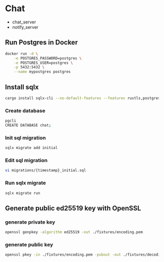 # Chat

- chat_server
- notify_server

## Run Postgres in Docker

```bash
docker run -d \
    -e POSTGRES_PASSWORD=postgres \
    -e POSTGRES_USER=postgres \
    -p 5432:5432 \
    --name mypostgres postgres
```

## Install sqlx

```bash
cargo install sqlx-cli --no-default-features --features rustls,postgres
```

### Create database

```bash
pgcli
CREATE DATABASE chat;
```

### Init sql migration

```bash
sqlx migrate add initial
```

### Edit sql migration

```bash
vi migrations/{timestamp}_initial.sql
```

### Run sqlx migrate

```bash
sqlx migrate run
```

## Generate public ed25519 key with OpenSSL

### generate private key

```bash
openssl genpkey -algorithm ed25519 -out ./fixtures/encoding.pem
```

### generate public key

```bash
openssl pkey -in ./fixtures/encoding.pem -pubout -out ./fixtures/decoding.pem
```
